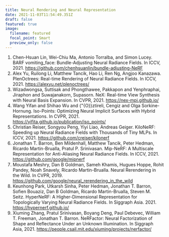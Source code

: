 ```yaml
---
title: Neural Rendering and Neural Representation
date: 2021-11-03T11:54:49.351Z
draft: false
featured: true
image:
  filename: featured
  focal_point: Smart
  preview_only: false
---
```

1. Chen-Hsuan Lin, Wei-Chiu Ma, Antonio Torralba, and Simon Lucey. BARF vomiting_face: Bundle-Adjusting Neural Radiance Fields. In ICCV, 2021. https://github.com/chenhsuanlin/bundle-adjusting-NeRF
2. Alex Yu, Ruilong Li, Matthew Tancik, Hao Li, Ren Ng, Angjoo Kanazawa. PlenOctrees: Real-time Rendering of Neural Radiance Fields. In ICCV, 2021. https://alexyu.net/plenoctrees/
3. Wizadwongsa, Suttisak and Phongthawee, Pakkapon and Yenphraphai, Jiraphon and Suwajanakorn, Supasorn. NeX: Real-time View Synthesis with Neural Basis Expansion. In CVPR, 2021. https://nex-mpi.github.io/
4. Wang Yifan and Shihao Wu and {\"{O}}ztireli, Cengiz and Olga Sorkine-Hornung. Iso-Points: Optimizing Neural Implicit Surfaces with Hybrid Representations. In CVPR, 2021. https://yifita.github.io/publication/iso_points/
5. Christian Reiser, Songyou Peng, Yiyi Liao, Andreas Geiger. KiloNeRF: Speeding up Neural Radiance Fields with Thousands of Tiny MLPs. In ICCV, 2021. https://github.com/creiser/kilonerf
6. Jonathan T. Barron, Ben Mildenhall, Matthew Tancik, Peter Hedman, Ricardo Martin-Brualla, Pratul P. Srinivasan. Mip-NeRF: A Multiscale Representation for Anti-Aliasing Neural Radiance Fields. In ICCV, 2021. https://github.com/google/mipnerf
7. Moustafa Meshry, Dan B Goldman, Sameh Khamis, Hugues Hoppe, Rohit Pandey, Noah Snavely, Ricardo Martin-Brualla. Neural Rerendering in the Wild. In CVPR, 2019. https://github.com/google/neural_rerendering_in_the_wild
8. Keunhong Park, Utkarsh Sinha, Peter Hedman, Jonathan T. Barron, Sofien Bouaziz, Dan B Goldman, Ricardo Martin-Brualla, Steven M. Seitz. HyperNeRF: A Higher-Dimensional Representation for Topologically Varying Neural Radiance Fields. In Siggraph Asia. 2021. https://hypernerf.github.io/
9. Xiuming Zhang, Pratul Srinivasan, Boyang Deng, Paul Debevec, William T. Freeman, Jonathan T. Barron. NeRFactor: Neural Factorization of Shape and Reflectance Under an Unknown Illumination. In Siggraph Asia, 2021. https://people.csail.mit.edu/xiuming/projects/nerfactor/